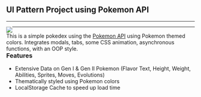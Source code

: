 ## UI Pattern Project using Pokemon API
<hr>

<img src="https://raw.githubusercontent.com/PokeAPI/sprites/master/sprites/pokemon/25.png" style="float:left;" /> <span style="float: left;">This is a simple pokedex using the [Pokemon API](https://pokeapi.co) using Pokemon themed colors. Integrates modals, tabs, some CSS animation, asynchronous functions, with an OOP style.</span>

<hr>

### Features
- Extensive Data on Gen I &amp; Gen II Pokemon
    (Flavor Text, Height, Weight, Abilities, Sprites, Moves, Evolutions)
- Thematically styled using Pokemon colors
- LocalStorage Cache to speed up load time

